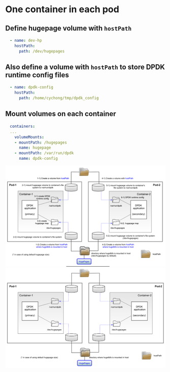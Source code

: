# One container in each pod

## Define hugepage volume with `hostPath`

```yaml
  - name: dev-hp
    hostPath:
      path: /dev/hugepages
```

## Also define a volume with `hostPath` to store DPDK runtime config files

```yaml
  - name: dpdk-config
    hostPath:
      path: /home/cychong/tmp/dpdk_config
```

## Mount volumes on each container

```yaml
  containers:
  ...
    volumeMounts:
    - mountPath: /hugepages
      name: hugepage
    - mountPath: /var/run/dpdk
      name: dpdk-config
```
![](2022-03-14-dpdk-hugepage-1c-2p-1.png)  
![](2022-03-14-dpdk-hugepage-1c-2p-2.png)  
